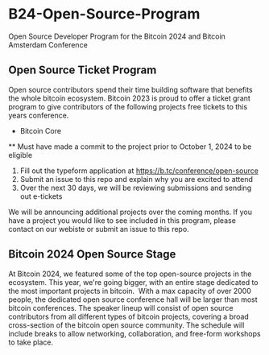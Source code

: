 # B24-Open-Source-Program
Open Source Developer Program for the Bitcoin 2024 and Bitcoin Amsterdam Conference

## Open Source Ticket Program

Open source contributors spend their time building software that benefits the whole bitcoin ecosystem. Bitcoin 2023 is proud to offer a ticket grant program to give contributors of the following projects free tickets to this years conference.

- Bitcoin Core

** Must have made a commit to the project prior to October 1, 2024 to be eligible

1. Fill out the typeform application at https://b.tc/conference/open-source
2. Submit an issue to this repo and explain why you are excited to attend
3. Over the next 30 days, we will be reviewing submissions and sending out e-tickets

We will be announcing additional projects over the coming months. If you have a project you would like to see included in this program, please contact on our webiste or submit an issue to this repo.


## Bitcoin 2024 Open Source Stage

At Bitcoin 2024, we featured some of the top open-source projects in the ecosystem. This year, we're going bigger, with an entire stage dedicated to the most important projects in bitcoin.
‍
With a max capacity of over 2000 people, the dedicated open source conference hall will be larger than most bitcoin conferences. The speaker lineup will consist of open source contributors from all different types of bitcoin projects, covering a broad cross-section of the bitcoin open source community. The schedule will include breaks to allow networking, collaboration, and free-form workshops to take place.
